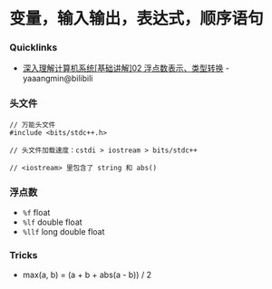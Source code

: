 # 变量，输入输出，表达式，顺序语句

### Quicklinks

- [深入理解计算机系统[基础讲解]02 浮点数表示、类型转换](https://www.bilibili.com/video/BV1vy4y1C75t/) - yaaangmin@bilibili

### 头文件

```
// 万能头文件
#include <bits/stdc++.h>

// 头文件加载速度：cstdi > iostream > bits/stdc++

// <iostream> 里包含了 string 和 abs()
```

### 浮点数

- `%f` float
- `%lf` double float
- `%llf` long double float

### Tricks

- max(a, b) = (a + b + abs(a - b)) / 2
